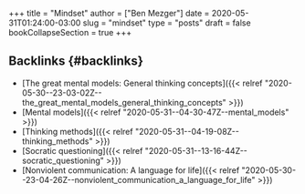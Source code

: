 +++
title = "Mindset"
author = ["Ben Mezger"]
date = 2020-05-31T01:24:00-03:00
slug = "mindset"
type = "posts"
draft = false
bookCollapseSection = true
+++

## Backlinks {#backlinks}

-   [The great mental models: General thinking concepts]({{< relref "2020-05-30--23-03-02Z--the_great_mental_models_general_thinking_concepts" >}})
-   [Mental models]({{< relref "2020-05-31--04-30-47Z--mental_models" >}})
-   [Thinking methods]({{< relref "2020-05-31--04-19-08Z--thinking_methods" >}})
-   [Socratic questioning]({{< relref "2020-05-31--13-16-44Z--socratic_questioning" >}})
-   [Nonviolent communication: A language for life]({{< relref "2020-05-30--23-04-26Z--nonviolent_communication_a_language_for_life" >}})
